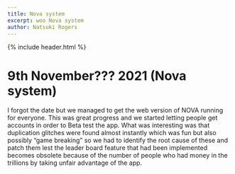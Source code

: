 ```yaml
---
title: Nova system
excerpt: woo Nova system
author: Natsuki Rogers
---
```

{% include header.html %}

# 9th November??? 2021 (Nova system)
I forgot the date but we managed to get the web version of NOVA running for everyone. This was great progress and we started letting people get accounts in order to Beta test the app. What was interesting was that duplication glitches were found almost instantly which was fun but also possibly “game breaking” so we had to identify the root cause of these and patch them lest the leader board feature that had been implemented becomes obsolete because of the number of people who had money in the trillions by taking unfair advantage of the app.

